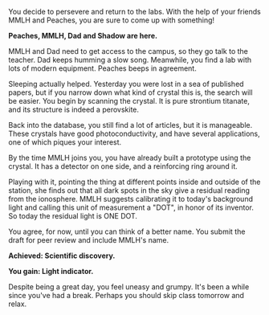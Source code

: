 You decide to persevere and return to the labs. With the help of your friends MMLH and Peaches, you are sure to come up with something!

**Peaches, MMLH, Dad and Shadow are here.**

MMLH and Dad need to get access to the campus, so they go talk to the teacher. Dad keeps humming a slow song. Meanwhile, you find a lab with lots of modern equipment. Peaches beeps in agreement.

Sleeping actually helped. Yesterday you were lost in a sea of published papers, but if you narrow down what kind of crystal this is, the search will be easier. You begin by scanning the crystal. It is pure strontium titanate, and its structure is indeed a perovskite. 

Back into the database, you still find a lot of articles, but it is manageable. These crystals have good photoconductivity, and have several applications, one of which piques your interest.

By the time MMLH joins you, you have already built a prototype using the crystal. It has a detector on one side, and a reinforcing ring around it. 

Playing with it, pointing the thing at different points inside and outside of the station, she finds out that all dark spots in the sky give a residual reading from the ionosphere. MMLH suggests calibrating it to today's background light and calling this unit of measurement a "DOT", in honor of its inventor. So today the residual light is ONE DOT. 

You agree, for now, until you can think of a better name. You submit the draft for peer review and include MMLH's name.

**Achieved: Scientific discovery.**

**You gain: Light indicator.**

Despite being a great day, you feel uneasy and grumpy. It's been a while since you've had a break. Perhaps you should skip class tomorrow and relax.